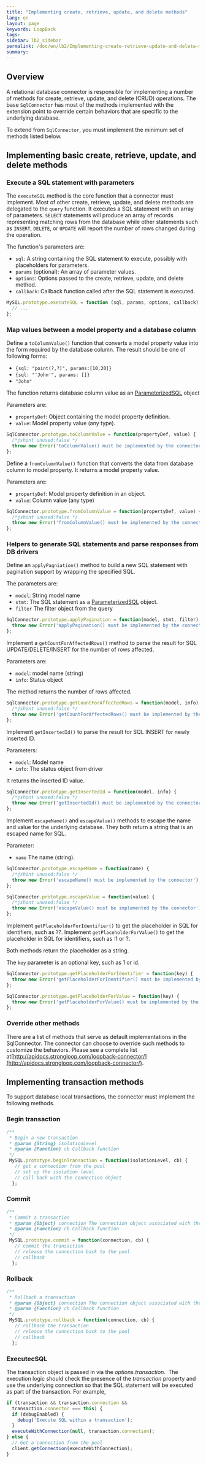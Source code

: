 ```yaml
---
title: "Implementing create, retrieve, update, and delete methods"
lang: en
layout: page
keywords: LoopBack
tags:
sidebar: lb2_sidebar
permalink: /doc/en/lb2/Implementing-create-retrieve-update-and-delete-methods.html
summary:
---
```


## Overview

A relational database connector is responsible for implementing a number of methods for create, retrieve, update, and delete (CRUD) operations.
The base `SqlConnector` has most of the methods implemented with the extension point to override certain behaviors that are specific to the underlying database.

To extend from `SqlConnector`, you must implement the minimum set of methods listed below. 

## Implementing basic create, retrieve, update, and delete methods

### Execute a SQL statement with parameters

The `executeSQL` method is the core function that a connector must implement.
Most of other create, retrieve, update, and delete methods are delegated to the `query` function.
It executes a SQL statement with an array of parameters. `SELECT` statements will produce an array of records representing matching rows from the database
while other statements such as `INSERT`, `DELETE`, or `UPDATE` will report the number of rows changed during the operation.

The function's parameters are:

* `sql`: A string containing the SQL statement to execute, possibly with placeholders for parameters.
* `params` (optional): An array of parameter values.
* `options`: Options passed to the create, retrieve, update, and delete method.
* `callback`: Callback function called after the SQL statement is executed.

```javascript
MySQL.prototype.executeSQL = function (sql, params, options, callback) {
  // ...
};
```

### Map values between a model property and a database column

Define a `toColumnValue()` function that converts a model property value into the form required by the database column.
The result should be one of following forms:

* `{sql: "point(?,?)", params:[10,20]}`
* `{sql: "'John'", params: []}`
* `"John"`

The function returns database column value as an [ParameterizedSQL](http://apidocs.strongloop.com/loopback-connector/#parameterizedsql) object

Parameters are:

* `propertyDef`: Object containing the model property definition.
* `value`: Model property value (any type).

```javascript
SqlConnector.prototype.toColumnValue = function(propertyDef, value) {
  /*jshint unused:false */
  throw new Error('toColumnValue() must be implemented by the connector');
};
```

Define a `fromColumnValue()` function that converts the data from database column to model property. It returns a model property value.

Parameters are:

* `propertyDef`: Model property definition in an object.
* `value`: Column value (any type)

```javascript
SqlConnector.prototype.fromColumnValue = function(propertyDef, value) {
  /*jshint unused:false */
  throw new Error('fromColumnValue() must be implemented by the connector');
};
```

### Helpers to generate SQL statements and parse responses from DB drivers

Define an `applyPagniation()` method to build a new SQL statement with pagination support by wrapping the specified SQL.

The parameters are:

* `model`: String model name
* `stmt`: The SQL statement as a [ParameterizedSQL](http://apidocs.strongloop.com/loopback-connector/#parameterizedsql) object.
* `filter` The filter object from the query

```javascript
SqlConnector.prototype.applyPagination = function(model, stmt, filter) {
  throw new Error('applyPagination() must be implemented by the connector');
};
```

Implement a `getCountForAffectedRows()` method to parse the result for SQL UPDATE/DELETE/INSERT for the number of rows affected.

Parameters are:

* `model`: model name (string)
* `info`: Status object

The method returns the number of rows affected.

```javascript
SqlConnector.prototype.getCountForAffectedRows = function(model, info) {
  /*jshint unused:false */
  throw new Error('getCountForAffectedRows() must be implemented by the connector');
};
```

Implement `getInsertedId()` to parse the result for SQL INSERT for newly inserted ID.

Parameters:

* `model`: Model name
* `info`: The status object from driver

It returns the inserted ID value.

```javascript
SqlConnector.prototype.getInsertedId = function(model, info) {
  /*jshint unused:false */
  throw new Error('getInsertedId() must be implemented by the connector');
};
```

Implement `escapeName()` and `escapeValue()` methods to escape the name and value for the underlying database.
They both return a string that is an escaped name for SQL.

Parameter:

* `name` The name (string).

```javascript
SqlConnector.prototype.escapeName = function(name) {
  /*jshint unused:false */
  throw new Error('escapeName() must be implemented by the connector');
};

SqlConnector.prototype.escapeValue = function(value) {
  /*jshint unused:false */
  throw new Error('escapeValue() must be implemented by the connector');
};
```

Implement `getPlaceholderForIdentifier()` to get the placeholder in SQL for identifiers, such as ??.
Implement `getPlaceholderForValue()` to get the placeholder in SQL for identifiers, such as :1 or ?. 

Both methods return the placeholder as a string.

The `key` parameter is an optional key, such as 1 or id.

```javascript
SqlConnector.prototype.getPlaceholderForIdentifier = function(key) {
  throw new Error('getPlaceholderForIdentifier() must be implemented by the connector');
};

SqlConnector.prototype.getPlaceholderForValue = function(key) {
  throw new Error('getPlaceholderForValue() must be implemented by the connector');
};
```

### Override other methods

There are a list of methods that serve as default implementations in the SqlConnector.
The connector can choose to override such methods to customize the behaviors.
Please see a complete list at[http://apidocs.strongloop.com/loopback-connector/](http://apidocs.strongloop.com/loopback-connector/).

## Implementing transaction methods

To support database local transactions, the connector must implement the following methods.

### Begin transaction

```javascript
/**
 * Begin a new transaction
 * @param {String} isolationLevel
 * @param {Function} cb Callback function
 */
 MySQL.prototype.beginTransaction = function(isolationLevel, cb) {
   // get a connection from the pool
   // set up the isolation level
   // call back with the connection object
  };
```

### Commit

```javascript
/**
 * Commit a transaction
 * @param {Object} connection The connection object associated with the transaction
 * @param {Function} cb Callback function
 */
 MySQL.prototype.commit = function(connection, cb) {
   // commit the transaction
   // release the connection back to the pool
   // callback
  };
```

### Rollback

```javascript
/**
 * Rollback a transaction
 * @param {Object} connection The connection object associated with the transaction
 * @param {Function} cb Callback function
 */
 MySQL.prototype.rollback = function(connection, cb) {
   // rollback the transaction
   // release the connection back to the pool
   // callback
  };
```

### ExecutecSQL

The transaction object is passed in via the _options.transaction_. 
The execution logic should check the presence of the _transaction_ property and use the underlying connection so that the SQL statement will be executed as part of the transaction.
For example,

```javascript
if (transaction && transaction.connection &&
  transaction.connector === this) {
  if (debugEnabled) {
    debug('Execute SQL within a transaction');
  }
  executeWithConnection(null, transaction.connection);
} else {
  // Get a connection from the pool
  client.getConnection(executeWithConnection);
}
```